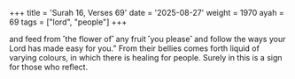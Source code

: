 +++
title = 'Surah 16, Verses 69'
date = '2025-08-27'
weight = 1970
ayah = 69
tags = ["lord", "people"]
+++

and feed from ˹the flower of˺ any fruit ˹you please˺ and follow the ways your Lord has made easy for you.” From their bellies comes forth liquid of varying colours, in which there is healing for people. Surely in this is a sign for those who reflect.